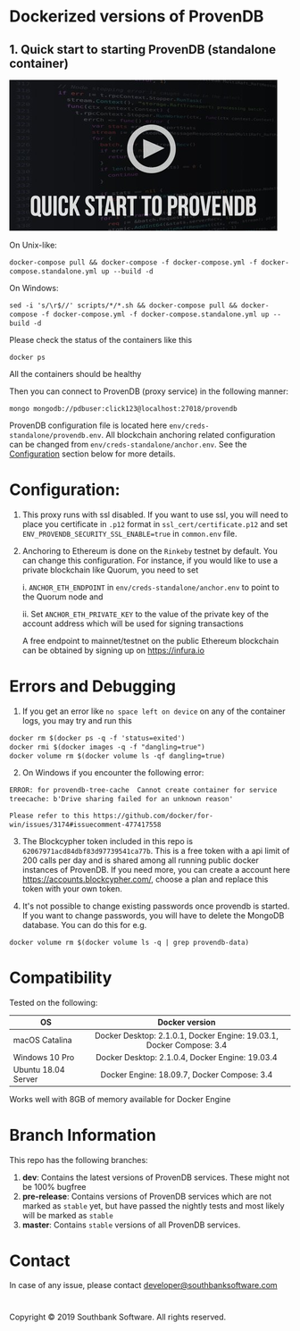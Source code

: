 # Dockerized versions of ProvenDB

## 1. Quick start to starting ProvenDB (standalone container)

[![](thumbnail.jpg)](https://youtu.be/7yGjJ9Bfb44)

On Unix-like:
```
docker-compose pull && docker-compose -f docker-compose.yml -f docker-compose.standalone.yml up --build -d
```
On Windows:
```
sed -i 's/\r$//' scripts/*/*.sh && docker-compose pull && docker-compose -f docker-compose.yml -f docker-compose.standalone.yml up --build -d
```
Please check the status of the containers like this
```
docker ps
```
All the containers should be healthy

Then you can connect to ProvenDB (proxy service) in the following manner:

```
mongo mongodb://pdbuser:click123@localhost:27018/provendb
```
ProvenDB configuration file is located here `env/creds-standalone/provendb.env`. 
All blockchain anchoring related configuration can be changed from `env/creds-standalone/anchor.env`. See the [Configuration](#Configuration) section below for more details.

# Configuration: 
1. This proxy runs with ssl disabled. If you want to use ssl, you will need to place you certificate in `.p12` format in `ssl_cert/certificate.p12` and set `ENV_PROVENDB_SECURITY_SSL_ENABLE=true` in `common.env` file.
2. Anchoring to Ethereum is done on the `Rinkeby` testnet by default. You can change this configuration. 
For instance, if you would like to use a private blockchain like Quorum, you need to set 

    i. `ANCHOR_ETH_ENDPOINT` in `env/creds-standalone/anchor.env` to point to the Quorum node and 

    ii. Set `ANCHOR_ETH_PRIVATE_KEY` to the value of the private key of the account address which will be used for signing transactions

    A free endpoint to mainnet/testnet on the public Ethereum blockchain can be obtained by signing up on https://infura.io

# Errors and Debugging

1. If you get an error like `no space left on device` on any of the container logs, you may try and run this
```
docker rm $(docker ps -q -f 'status=exited')
docker rmi $(docker images -q -f "dangling=true")
docker volume rm $(docker volume ls -qf dangling=true)
```

2. On Windows if you encounter the following error:
```
ERROR: for provendb-tree-cache  Cannot create container for service treecache: b'Drive sharing failed for an unknown reason'
```

    Please refer to this https://github.com/docker/for-win/issues/3174#issuecomment-477417558

3. The Blockcypher token included in this repo is `62067971acd84dbf83d97739541ca77b`. This is a free token with a api limit of 200 calls per day and is shared among all running public docker instances of ProvenDB. If you need more, you can create a account here https://accounts.blockcypher.com/, choose a plan and replace this token with your own token.

4. It's not possible to change existing passwords once provendb is started. If you want to change passwords, you will have to delete the MongoDB database.
You can do this for e.g.
```
docker volume rm $(docker volume ls -q | grep provendb-data)
```

# Compatibility

Tested on the following:

| OS        | Docker version           | 
| ------------- |:-------------:| 
| macOS Catalina     | Docker Desktop: 2.1.0.1, Docker Engine: 19.03.1, Docker Compose: 3.4| 
| Windows 10 Pro      | Docker Desktop: 2.1.0.4, Docker Engine: 19.03.4| 
| Ubuntu 18.04 Server | Docker Engine: 18.09.7, Docker Compose: 3.4| 

Works well with 8GB of memory available for Docker Engine

# Branch Information

This repo has the following branches:
1. **dev**: Contains the latest versions of ProvenDB services. These might not be 100% bugfree
2. **pre-release**: Contains versions of ProvenDB services which are not marked as `stable` yet, but have passed the nightly tests and most likely will be marked as `stable`
3. **master**: Contains `stable` versions of all ProvenDB services.

# Contact

In case of any issue, please contact developer@southbanksoftware.com

# 
Copyright © 2019 Southbank Software. All rights reserved.